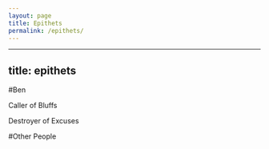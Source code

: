 ```yaml
---
layout: page
title: Epithets
permalink: /epithets/
---
```

---
title: epithets
---

#Ben

Caller of Bluffs

Destroyer of Excuses

#Other People